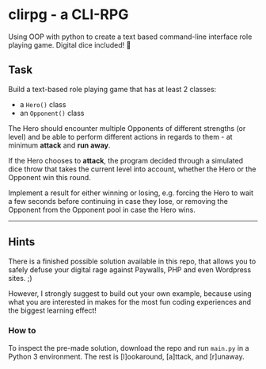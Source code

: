 # clirpg -  a CLI-RPG

Using OOP with python to create a text based command-line interface role playing game. Digital dice included! 🎲


## Task

Build a text-based role playing game that has at least 2 classes:

* a `Hero()` class
* an `Opponent()` class

The Hero should encounter multiple Opponents of different strengths (or level) and be able to perform different actions in regards to them - at minimum **attack** and **run away**.

If the Hero chooses to **attack**, the program decided through a simulated dice throw that takes the current level into account, whether the Hero or the Opponent win this round.

Implement a result for either winning or losing, e.g. forcing the Hero to wait a few seconds before continuing in case they lose, or removing the Opponent from the Opponent pool in case the Hero wins.

---

## Hints

There is a finished possible solution available in this repo, that allows you to safely defuse your digital rage against Paywalls, PHP and even Wordpress sites. ;)

However, I strongly suggest to build out your own example, because using what you are interested in makes for the most fun coding experiences and the biggest learning effect!

### How to

To inspect the pre-made solution, download the repo and run `main.py` in a Python 3 environment. The rest is [l]ookaround, [a]ttack, and [r]unaway.

